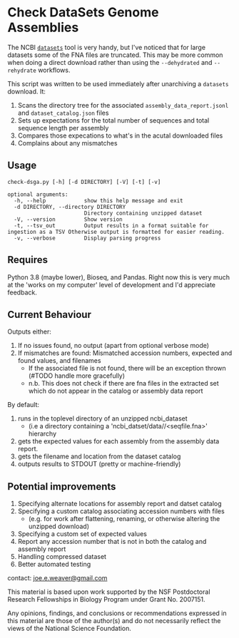 # Check DataSets Genome Assemblies

The NCBI [```datasets```](https://github.com/ncbi/datasets) tool is very handy, but I've noticed that for large datasets some of the FNA files are truncated.  This may be more common when doing a direct download rather than using the ```--dehydrated``` and ```--rehydrate``` workflows.

This script was written to be used immediately after unarchiving a ```datasets``` download.  It:
1. Scans the directory tree for the associated ```assembly_data_report.jsonl``` and ```dataset_catalog.json``` files
2. Sets up expectations for the total number of sequences and total sequence length per assembly
3. Compares those expecations to what's in the acutal downloaded files
4. Complains about any mismatches

## Usage
```
check-dsga.py [-h] [-d DIRECTORY] [-V] [-t] [-v]

optional arguments:
  -h, --help            show this help message and exit
  -d DIRECTORY, --directory DIRECTORY
                        Directory containing unzipped dataset
  -V, --version         Show version
  -t, --tsv_out         Output results in a format suitable for ingestion as a TSV Otherwise output is formatted for easier reading.
  -v, --verbose         Display parsing progress
```

## Requires

Python 3.8 (maybe lower), Bioseq, and Pandas.
Right now this is very much at the 'works on my computer' level of development and I'd appreciate feedback.

## Current Behaviour

Outputs either:
1. If no issues found, no output (apart from optional verbose mode)
2. If mismatches are found: Mismatched accession numbers, expected and found values, and filenames
   - If the associated file is not found, there will be an exception thrown (#TODO handle more gracefully)
   - n.b. This does not check if there are fna files in the extracted set which do not appear in the catalog or
           assembly data report

By default:
1. runs in the toplevel directory of an unzipped ncbi_dataset
   - (i.e a directory containing a 'ncbi_datset/data/<assembly>/<seqfile.fna>' hierarchy
2. gets the expected values for each assembly from the assembly data report.
3. gets the filename and location from the dataset catalog
4. outputs results to STDOUT (pretty or machine-friendly)
    

## Potential improvements
1. Specifying alternate locations for  assembly report and datset catalog
2. Specifying a custom catalog associating accession numbers with files   
   - (e.g. for work after flattening, renaming, or otherwise altering the unzipped download)
3. Specifying a custom set of expected values
4. Report any accession number that is not in both the catalog and assembly report
5. Handling compressed dataset
6. Better automated testing

contact: joe.e.weaver@gmail.com

This material is based upon work supported by the NSF Postdoctoral Research Fellowships
in Biology Program under Grant No. 2007151.

Any opinions, findings, and conclusions or recommendations expressed in this material are
those of the author(s) and do not necessarily reflect the views of the National Science
Foundation.
